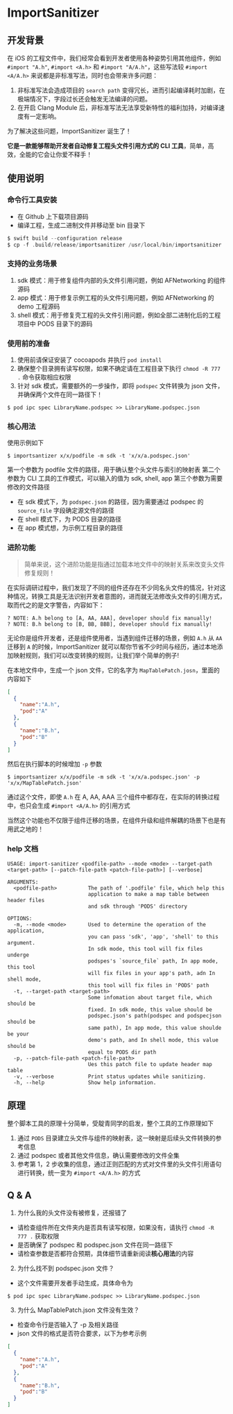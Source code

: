 # ImportSanitizer

## 开发背景

在 iOS 的工程文件中，我们经常会看到开发者使用各种姿势引用其他组件，例如 `#import "A.h"`, `#import <A.h>` 和 `#import "A/A.h"`，这些写法较 `#import <A/A.h>` 来说都是非标准写法，同时也会带来许多问题：

1. 非标准写法会造成项目的 `search path` 变得冗长，进而引起编译耗时加剧，在极端情况下，字段过长还会触发无法编译的问题。
2. 在开启 Clang Module 后，非标准写法无法享受新特性的福利加持，对编译速度有一定影响。

为了解决这些问题，ImportSanitizer 诞生了！

**它是一款能够帮助开发者自动修复工程头文件引用方式的 CLI 工具**，简单，高效，全能的它会让你爱不释手！

## 使用说明

### 命令行工具安装

* 在 Github 上下载项目源码
* 编译工程，生成二进制文件并移动至 bin 目录下

```swift
$ swift build --configuration release
$ cp -f .build/release/importsanitizer /usr/local/bin/importsanitizer
```

### 支持的业务场景

1. sdk 模式：用于修复组件内部的头文件引用问题，例如 AFNetworking 的组件源码
2. app 模式：用于修复示例工程的头文件引用问题，例如 AFNetworking 的 demo 工程源码
3. shell 模式：用于修复壳工程的头文件引用问题，例如全部二进制化后的工程项目中 PODS 目录下的源码

### 使用前的准备

1. 使用前请保证安装了 cocoapods 并执行 `pod install`
2. 确保整个目录拥有读写权限，如果不确定请在工程目录下执行 `chmod -R 777 .` 命令获取相应权限
3. 针对 sdk 模式，需要额外的一步操作，即将 `podspec` 文件转换为 json 文件，并确保两个文件在同一路径下！

```shell
$ pod ipc spec LibraryName.podspec >> LibraryName.podspec.json
```

### 核心用法

使用示例如下

```shell
$ importsantizer x/x/podfile -m sdk -t 'x/x/a.podspec.json'
```

第一个参数为 podfile 文件的路径，用于确认整个头文件与索引的映射表
第二个参数为 CLI 工具的工作模式，可以输入的值为 sdk, shell, app
第三个参数为需要修改的文件路径

  * 在 sdk 模式下，为 `podspec.json` 的路径，因为需要通过 podspec 的 `source_file` 字段确定源文件的路径
  * 在 shell 模式下，为 PODS 目录的路径
  * 在 app 模式想，为示例工程目录的路径

### 进阶功能

> 简单来说，这个进阶功能是指通过加载本地文件中的映射关系来改变头文件修复规则！

在实际调研过程中，我们发现了不同的组件还存在不少同名头文件的情况，针对这种情况，转换工具是无法识别开发者意图的，进而就无法修改头文件的引用方式，取而代之的是文字警告，内容如下：

```shell
? NOTE: A.h belong to [A, AA, AAA], developer should fix manually!
? NOTE: B.h belong to [B, BB, BBB], developer should fix manually!
```

无论你是组件开发者，还是组件使用者，当遇到组件迁移的场景，例如 `A.h` 从 `AA` 迁移到 `A` 的时候，ImportSanitizer 就可以帮你节省不少时间与经历，通过本地添加映射规则，我们可以改变转换的规则，让我们举个简单的例子!

在本地文件中，生成一个 json 文件，它的名字为 `MapTablePatch.josn`，里面的内容如下

```json
[
  {
    "name":"A.h",
    "pod":"A"
  },
  {
    "name":"B.h",
    "pod":"B"
  }
]
```

然后在执行脚本的时候增加 `-p` 参数

```
$ importsantizer x/x/podfile -m sdk -t 'x/x/a.podspec.json' -p 'x/x/MapTablePatch.json'
```

通过这个文件，即使 `A.h` 在 A, AA, AAA 三个组件中都存在，在实际的转换过程中，也只会生成 `#import <A/A.h>` 的引用方式

当然这个功能也不仅限于组件迁移的场景，在组件升级和组件解耦的场景下也是有用武之地的！

### help 文档

```
USAGE: import-sanitizer <podfile-path> --mode <mode> --target-path <target-path> [--patch-file-path <patch-file-path>] [--verbose]

ARGUMENTS:
  <podfile-path>          The path of '.podfile' file, which help this
                          application to make a map table between header files
                          and sdk through 'PODS' directory 

OPTIONS:
  -m, --mode <mode>       Used to determine the operation of the application,
                          you can pass 'sdk', 'app', 'shell' to this argument.
                          In sdk mode, this tool will fix files underge
                          podspes's `source_file` path, In app mode, this tool
                          will fix files in your app's path, adn In shell mode,
                          this tool will fix files in 'PODS' path 
  -t, --target-path <target-path>
                          Some infomation about target file, which should be
                          fixed. In sdk mode, this value should be
                          podspec.json's path(podspec and podspecjson should be
                          same path), In app mode, this value shoulde be your
                          demo's path, and In shell mode, this value should be
                          equal to PODS dir path 
  -p, --patch-file-path <patch-file-path>
                          Ues this patch file to update header map table 
  -v, --verbose           Print status updates while sanitizing. 
  -h, --help              Show help information.
```

## 原理

整个脚本工具的原理十分简单，受靛青同学的启发，整个工具的工作原理如下

1. 通过 `PODS` 目录建立头文件与组件的映射表，这一映射是后续头文件转换的参考信息
2. 通过 podspec 或者其他文件信息，确认需要修改的文件全集
3. 参考第 1，2 步收集的信息，通过正则匹配的方式对文件里的头文件引用语句进行转换，统一变为 `#import <A/A.h>` 的方式

## Q & A

1. 为什么我的头文件没有被修复，还报错了
  * 请检查组件所在文件夹内是否具有读写权限，如果没有，请执行 `chmod -R 777 .` 获取权限
  * 是否确保了 podspec 和 podspec.json 文件在同一路径下
  * 请检查参数是否都符合预期，具体细节请重新阅读**核心用法**的内容

2. 为什么找不到 podspec.json 文件？
  * 这个文件需要开发者手动生成，具体命令为 
  ```shell
  $ pod ipc spec LibraryName.podspec >> LibraryName.podspec.json
  ```

3. 为什么 MapTablePatch.json 文件没有生效？
  * 检查命令行是否输入了 -p 及相关路径
  * json 文件的格式是否符合要求，以下为参考示例
  ```json
  [
    {
      "name":"A.h",
      "pod":"A"
    },
    {
      "name":"B.h",
      "pod":"B"
    }
  ]
  ```
